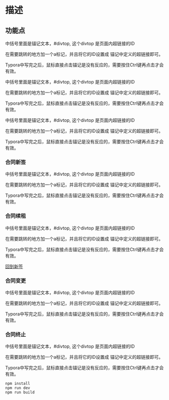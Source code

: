 # 描述

## 功能点

中括号里面是锚记文本，#divtop, 这个divtop 是页面内超链接的ID

在需要跳转的地方加一个a标记，并且将它的ID设置成 锚记中定义的超链接即可。

Typora中写完之后，鼠标直接点击锚记是没有反应的，需要按住Ctrl键再点击才会有效。

中括号里面是锚记文本，#divtop, 这个divtop 是页面内超链接的ID

在需要跳转的地方加一个a标记，并且将它的ID设置成 锚记中定义的超链接即可。

Typora中写完之后，鼠标直接点击锚记是没有反应的，需要按住Ctrl键再点击才会有效。

中括号里面是锚记文本，#divtop, 这个divtop 是页面内超链接的ID

在需要跳转的地方加一个a标记，并且将它的ID设置成 锚记中定义的超链接即可。

Typora中写完之后，鼠标直接点击锚记是没有反应的，需要按住Ctrl键再点击才会有效。



### <a id="new">合同新签</a>

中括号里面是锚记文本，#divtop, 这个divtop 是页面内超链接的ID

在需要跳转的地方加一个a标记，并且将它的ID设置成 锚记中定义的超链接即可。

Typora中写完之后，鼠标直接点击锚记是没有反应的，需要按住Ctrl键再点击才会有效。



### <a id='renew'>合同续租</a>

中括号里面是锚记文本，#divtop, 这个divtop 是页面内超链接的ID

在需要跳转的地方加一个a标记，并且将它的ID设置成 锚记中定义的超链接即可。

Typora中写完之后，鼠标直接点击锚记是没有反应的，需要按住Ctrl键再点击才会有效。

[回到新签](#new)



### <a id='change'>合同变更</a>

中括号里面是锚记文本，#divtop, 这个divtop 是页面内超链接的ID

在需要跳转的地方加一个a标记，并且将它的ID设置成 锚记中定义的超链接即可。

Typora中写完之后，鼠标直接点击锚记是没有反应的，需要按住Ctrl键再点击才会有效。



### <a id="termination">合同终止</a>

中括号里面是锚记文本，#divtop, 这个divtop 是页面内超链接的ID

在需要跳转的地方加一个a标记，并且将它的ID设置成 锚记中定义的超链接即可。

 Typora中写完之后，鼠标直接点击锚记是没有反应的，需要按住Ctrl键再点击才会有效。



```
npm install
npm run dev
npm run build
```
